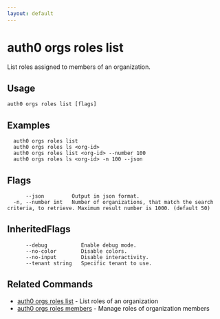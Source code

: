 ```yaml
---
layout: default
---
```

# auth0 orgs roles list

List roles assigned to members of an organization.

## Usage
```
auth0 orgs roles list [flags]
```

## Examples

```
  auth0 orgs roles list
  auth0 orgs roles ls <org-id>
  auth0 orgs roles list <org-id> --number 100
  auth0 orgs roles ls <org-id> -n 100 --json
```


## Flags

```
      --json         Output in json format.
  -n, --number int   Number of organizations, that match the search criteria, to retrieve. Maximum result number is 1000. (default 50)
```


## InheritedFlags

```
      --debug           Enable debug mode.
      --no-color        Disable colors.
      --no-input        Disable interactivity.
      --tenant string   Specific tenant to use.
```


## Related Commands

- [auth0 orgs roles list](auth0_orgs_roles_list.md) - List roles of an organization
- [auth0 orgs roles members](auth0_orgs_roles_members.md) - Manage roles of organization members


